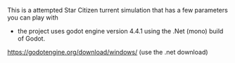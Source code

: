 This is a attempted Star Citizen turrent simulation that has a few parameters you can play with

- the project uses godot engine version 4.4.1 using the .Net (mono) build of Godot.

https://godotengine.org/download/windows/  (use the .net download)
